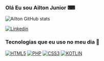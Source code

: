  ### Olá Eu sou Ailton Junior ⌨ 


 ![Ailton GitHub stats](https://github-readme-stats.vercel.app/api?username=Juniormxbr2020&show_icons=true&theme=dracula)
 
 [![Linkedin](https://img.shields.io/badge/LinkedIn-0077B5?style=for-the-badge&logo=linkedin&logoColor=white)]()


 ### Tecnologias que eu uso no meu dia 🚀

[![HTML5](https://img.shields.io/badge/HTML5-E34F26?style=for-the-badge&logo=html5&logoColor=white)]() [![PHP](https://img.shields.io/badge/PHP-777BB4?style=for-the-badge&logo=php&logoColor=white)]()
[![CSS3](https://img.shields.io/badge/CSS3-1572B6?style=for-the-badge&logo=css3&logoColor=white)]()
[![KOTLIN](https://img.shields.io/badge/Kotlin-0095D5?&style=for-the-badge&logo=kotlin&logoColor=white)]()


